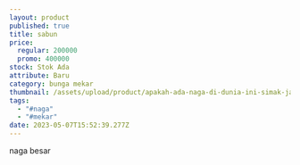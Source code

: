 ```yaml
---
layout: product
published: true
title: sabun
price:
  regular: 200000
  promo: 400000
stock: Stok Ada
attribute: Baru
category: bunga mekar
thumbnail: /assets/upload/product/apakah-ada-naga-di-dunia-ini-simak-jawabannya-g3wqz50mjm.jpg
tags:
  - "#naga"
  - "#mekar"
date: 2023-05-07T15:52:39.277Z
---
```

naga besar